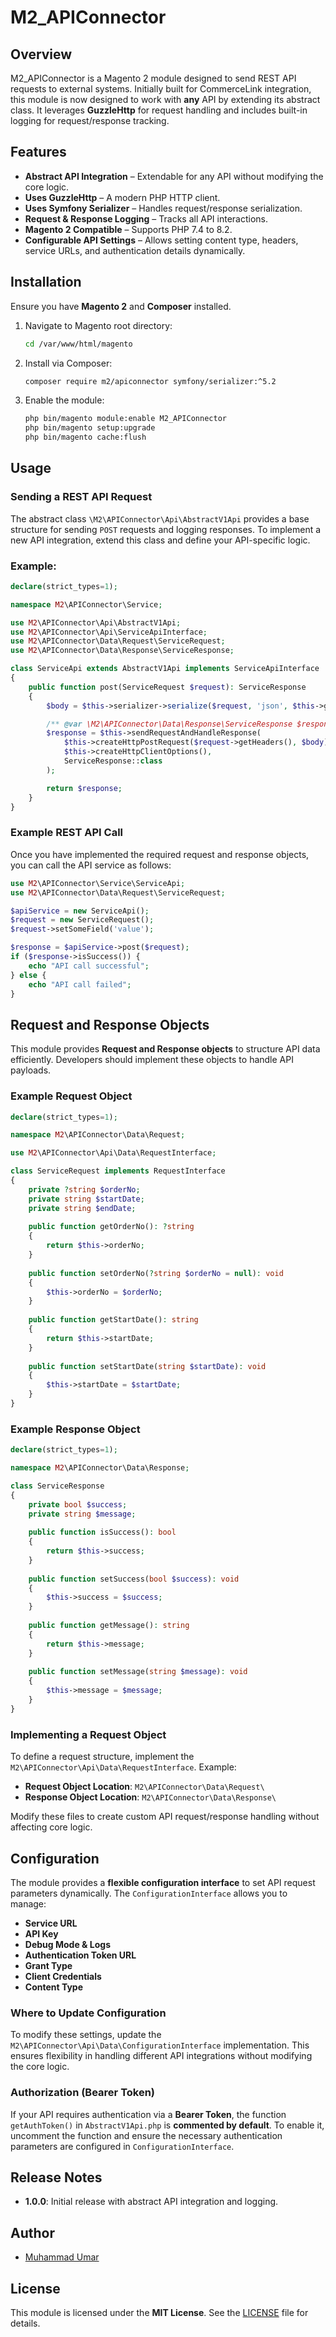 # M2_APIConnector

## Overview
M2_APIConnector is a Magento 2 module designed to send REST API requests to external systems. Initially built for CommerceLink integration, this module is now designed to work with **any** API by extending its abstract class. It leverages **GuzzleHttp** for request handling and includes built-in logging for request/response tracking.

## Features
- **Abstract API Integration** – Extendable for any API without modifying the core logic.
- **Uses GuzzleHttp** – A modern PHP HTTP client.
- **Uses Symfony Serializer** – Handles request/response serialization.
- **Request & Response Logging** – Tracks all API interactions.
- **Magento 2 Compatible** – Supports PHP 7.4 to 8.2.
- **Configurable API Settings** – Allows setting content type, headers, service URLs, and authentication details dynamically.

## Installation
Ensure you have **Magento 2** and **Composer** installed.

1. Navigate to Magento root directory:
   ```sh
   cd /var/www/html/magento
   ```
2. Install via Composer:
   ```sh
   composer require m2/apiconnector symfony/serializer:^5.2
   ```
3. Enable the module:
   ```sh
   php bin/magento module:enable M2_APIConnector
   php bin/magento setup:upgrade
   php bin/magento cache:flush
   ```

## Usage
### Sending a REST API Request
The abstract class `\M2\APIConnector\Api\AbstractV1Api` provides a base structure for sending `POST` requests and logging responses. To implement a new API integration, extend this class and define your API-specific logic.

### Example:
```php
declare(strict_types=1);

namespace M2\APIConnector\Service;

use M2\APIConnector\Api\AbstractV1Api;
use M2\APIConnector\Api\ServiceApiInterface;
use M2\APIConnector\Data\Request\ServiceRequest;
use M2\APIConnector\Data\Response\ServiceResponse;

class ServiceApi extends AbstractV1Api implements ServiceApiInterface
{
    public function post(ServiceRequest $request): ServiceResponse
    {
        $body = $this->serializer->serialize($request, 'json', $this->getSerializerContext());

        /** @var \M2\APIConnector\Data\Response\ServiceResponse $response */
        $response = $this->sendRequestAndHandleResponse(
            $this->createHttpPostRequest($request->getHeaders(), $body),
            $this->createHttpClientOptions(),
            ServiceResponse::class
        );

        return $response;
    }
}
```

### Example REST API Call
Once you have implemented the required request and response objects, you can call the API service as follows:

```php
use M2\APIConnector\Service\ServiceApi;
use M2\APIConnector\Data\Request\ServiceRequest;

$apiService = new ServiceApi();
$request = new ServiceRequest();
$request->setSomeField('value');

$response = $apiService->post($request);
if ($response->isSuccess()) {
    echo "API call successful";
} else {
    echo "API call failed";
}
```

## Request and Response Objects
This module provides **Request and Response objects** to structure API data efficiently. Developers should implement these objects to handle API payloads.

### Example Request Object
```php
declare(strict_types=1);

namespace M2\APIConnector\Data\Request;

use M2\APIConnector\Api\Data\RequestInterface;

class ServiceRequest implements RequestInterface
{
    private ?string $orderNo;
    private string $startDate;
    private string $endDate;
    
    public function getOrderNo(): ?string
    {
        return $this->orderNo;
    }
    
    public function setOrderNo(?string $orderNo = null): void
    {
        $this->orderNo = $orderNo;
    }
    
    public function getStartDate(): string
    {
        return $this->startDate;
    }
    
    public function setStartDate(string $startDate): void
    {
        $this->startDate = $startDate;
    }
}
```

### Example Response Object
```php
declare(strict_types=1);

namespace M2\APIConnector\Data\Response;

class ServiceResponse
{
    private bool $success;
    private string $message;
    
    public function isSuccess(): bool
    {
        return $this->success;
    }
    
    public function setSuccess(bool $success): void
    {
        $this->success = $success;
    }
    
    public function getMessage(): string
    {
        return $this->message;
    }
    
    public function setMessage(string $message): void
    {
        $this->message = $message;
    }
}
```

### Implementing a Request Object
To define a request structure, implement the `M2\APIConnector\Api\Data\RequestInterface`. Example:

- **Request Object Location**: `M2\APIConnector\Data\Request\`
- **Response Object Location**: `M2\APIConnector\Data\Response\`

Modify these files to create custom API request/response handling without affecting core logic.

## Configuration
The module provides a **flexible configuration interface** to set API request parameters dynamically. The `ConfigurationInterface` allows you to manage:
- **Service URL**
- **API Key**
- **Debug Mode & Logs**
- **Authentication Token URL**
- **Grant Type**
- **Client Credentials**
- **Content Type**

### Where to Update Configuration
To modify these settings, update the `M2\APIConnector\Api\Data\ConfigurationInterface` implementation. This ensures flexibility in handling different API integrations without modifying the core logic.

### Authorization (Bearer Token)
If your API requires authentication via a **Bearer Token**, the function `getAuthToken()` in `AbstractV1Api.php` is **commented by default**. To enable it, uncomment the function and ensure the necessary authentication parameters are configured in `ConfigurationInterface`.

## Release Notes
- **1.0.0**: Initial release with abstract API integration and logging.

## Author
- [Muhammad Umar](mailto:umarshiekh619@gmail.com)

## License
This module is licensed under the **MIT License**. See the [LICENSE](LICENSE) file for details.

